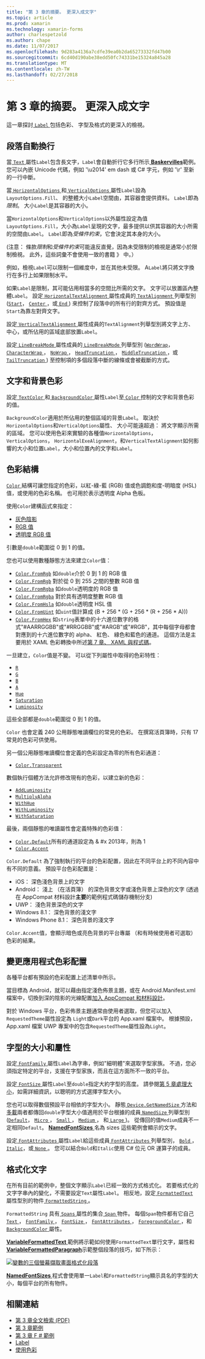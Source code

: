 ```yaml
---
title: "第 3 章的摘要。 更深入成文字"
ms.topic: article
ms.prod: xamarin
ms.technology: xamarin-forms
author: charlespetzold
ms.author: chape
ms.date: 11/07/2017
ms.openlocfilehash: 9d283a4136a7cdfe39ea0b2da65273332fd47b00
ms.sourcegitcommit: 6cd40d190abe38edd50fc74331be15324a845a28
ms.translationtype: MT
ms.contentlocale: zh-TW
ms.lasthandoff: 02/27/2018
---
```

# <a name="summary-of-chapter-3-deeper-into-text"></a>第 3 章的摘要。 更深入成文字

這一章探討[ `Label` ](https://developer.xamarin.com/api/type/Xamarin.Forms.Label/)包括色彩、 字型及格式的更深入的檢視。

## <a name="wrapping-paragraphs"></a>段落自動換行

當[ `Text` ](https://developer.xamarin.com/api/property/Xamarin.Forms.Label.Text/)屬性`Label`包含長文字，`Label`會自動折行它多行所示[ **Baskervilles**](https://github.com/xamarin/xamarin-forms-book-samples/tree/master/Chapter03/Baskervilles)範例。 您可以內嵌 Unicode 代碼，例如 '\u2014' em dash 或 C# 字元，例如 '\r' 至新的一行中斷。

當[ `HorizontalOptions` ](https://developer.xamarin.com/api/property/Xamarin.Forms.View.HorizontalOptions/)和[ `VerticalOptions` ](https://developer.xamarin.com/api/property/Xamarin.Forms.View.VerticalOptions/)屬性`Label`設為`LayoutOptions.Fill`、 的整體大小`Label`空間由，其容器會提供資料。 `Label`即為*限制*。 大小`Label`是其容器的大小。

當`HorizontalOptions`和`VerticalOptions`以外屬性設定為值`LayoutOptions.Fill`，大小為`Label`呈現的文字，最多提供以供其容器的大小所需的空間由`Label`。 `Label`即為*受條件約束*，它會決定其本身的大小。

(注意： 條款*限制*和*受條件約束*可能違反直覺，因為未受限制的檢視是通常小於限制檢視。 此外，這些詞彙不會使用一致的書籍 》 中。）

例如，檢視`Label`可以限制一個維度中，並在其他未受限。 A`Label`將只將文字換行在多行上如果限制水平。

如果`Label`是限制，其可能佔用相當多的空間比所需的文字。 文字可以放置區內整體`Label`。 設定[ `HorizontalTextAlignment` ](https://developer.xamarin.com/api/property/Xamarin.Forms.Label.HorizontalTextAlignment/)屬性成員的[ `TextAlignment` ](https://developer.xamarin.com/api/type/Xamarin.Forms.TextAlignment/)列舉型別 ([`Start`](https://developer.xamarin.com/api/field/Xamarin.Forms.TextAlignment.Start/)， [ `Center` ](https://developer.xamarin.com/api/field/Xamarin.Forms.TextAlignment.Center/)，或[ `End` ](https://developer.xamarin.com/api/field/Xamarin.Forms.TextAlignment.Center/)) 來控制了段落中的所有行的對齊方式。 預設值是`Start`為靠左對齊文字。

設定[ `VerticalTextAlignment` ](https://developer.xamarin.com/api/property/Xamarin.Forms.Label.VerticalTextAlignment/)屬性成員的`TextAlignment`列舉型別將文字上方、 中心，或所佔用的區域底部放置`Label`。

設定[ `LineBreakMode` ](https://developer.xamarin.com/api/property/Xamarin.Forms.Label.LineBreakMode/)屬性成員的[ `LineBreakMode` ](https://developer.xamarin.com/api/type/Xamarin.Forms.LineBreakMode/)列舉型別 ([`WordWrap`](https://developer.xamarin.com/api/field/Xamarin.Forms.LineBreakMode.WordWrap/)， [ `CharacterWrap` ](https://developer.xamarin.com/api/field/Xamarin.Forms.LineBreakMode.CharacterWrap/)， [ `NoWrap` ](https://developer.xamarin.com/api/field/Xamarin.Forms.LineBreakMode.NoWrap/)， [ `HeadTruncation` ](https://developer.xamarin.com/api/field/Xamarin.Forms.LineBreakMode.HeadTruncation/)， [ `MiddleTruncation` ](https://developer.xamarin.com/api/field/Xamarin.Forms.LineBreakMode.MiddleTruncation/)，或[ `TailTruncation` ](https://developer.xamarin.com/api/field/Xamarin.Forms.LineBreakMode.TailTruncation/)) 至控制項的多個段落中斷的線條或會被截斷的方式。

## <a name="text-and-background-colors"></a>文字和背景色彩

設定[ `TextColor` ](https://developer.xamarin.com/api/property/Xamarin.Forms.Label.TextColor/)和[ `BackgroundColor` ](https://developer.xamarin.com/api/property/Xamarin.Forms.VisualElement.BackgroundColor/)屬性`Label`至[ `Color` ](https://developer.xamarin.com/api/type/Xamarin.Forms.Color/)控制的文字和背景色彩的值。

`BackgroundColor`適用於所佔用的整個區域的背景`Label`。 取決於`HorizontalOptions`和`VerticalOptions`屬性、 大小可能遠超過： 將文字顯示所需的區域。 您可以使用色彩來實驗的各種值`HorizontalOptions`， `VerticalOptions`， `HorizontalExeAlignment`，和`VerticalTextAlignment`如何影響的大小和位置`Label`，大小和位置內的文字和`Label`。

## <a name="the-color-structure"></a>色彩結構

[ `Color` ](https://developer.xamarin.com/api/type/Xamarin.Forms.Color/)結構可讓您指定的色彩，以紅-綠-藍 (RGB) 值或色調飽和度-明暗度 (HSL) 值，或使用的色彩名稱。 也可用於表示透明度 Alpha 色板。

使用`Color`建構函式來指定：

- [灰色陰影](https://developer.xamarin.com/api/constructor/Xamarin.Forms.Color.Color/p/System.Double/)
- [RGB 值](https://developer.xamarin.com/api/constructor/Xamarin.Forms.Color.Color/p/System.Double/System.Double/System.Double/)
- [透明度 RGB 值](https://developer.xamarin.com/api/constructor/Xamarin.Forms.Color.Color/p/System.Double/System.Double/System.Double/System.Double/)

引數是`double`範圍從 0 到 1 的值。

您也可以使用數種靜態方法來建立`Color`值：

- [`Color.FromRgb`](https://developer.xamarin.com/api/member/Xamarin.Forms.Color.FromRgb/p/System.Double/System.Double/System.Double/) 如`double`介於 0 到 1 的 RGB 值
- [`Color.FromRgb`](https://developer.xamarin.com/api/member/Xamarin.Forms.Color.FromRgb/p/System.Int32/System.Int32/System.Int32/) 對於從 0 到 255 之間的整數 RGB 值
- [`Color.FromRgba`](https://developer.xamarin.com/api/member/Xamarin.Forms.Color.FromRgba/p/System.Double/System.Double/System.Double/System.Double/) 如`double`透明度的 RGB 值
- [`Color.FromRgba`](https://developer.xamarin.com/api/member/Xamarin.Forms.Color.FromRgba/p/System.Int32/System.Int32/System.Int32/System.Int32/) 對於具有透明度整數 RGB 值
- [`Color.FromHsla`](https://developer.xamarin.com/api/member/Xamarin.Forms.Color.FromHsla/p/System.Double/System.Double/System.Double/System.Double/) 如`double`透明度 HSL 值
- [`Color.FromUint`](https://developer.xamarin.com/api/member/Xamarin.Forms.Color.FromUint/p/System.UInt32/) 如`uint`值計算成 (B + 256 * (G + 256 * (R + 256 * A)))
- [`Color.FromHex`](https://developer.xamarin.com/api/member/Xamarin.Forms.Color.FromHex/p/System.String/) 如`string`表單中的十六進位數字的格式"#AARRGGBB"或"#RRGGBB"或"#ARGB"或"#RGB"，其中每個字母都會對應到的十六進位數字的 alpha、 紅色、 綠色和藍色的通道。 這個方法是主要用於 XAML 色彩轉換中所述[第 7 章、 XAML 與程式碼](~/xamarin-forms/creating-mobile-apps-xamarin-forms/summaries/chapter07.md)。

一旦建立，`Color`值是不變。 可以從下列屬性中取得的色彩特性：

- [`R`](https://developer.xamarin.com/api/property/Xamarin.Forms.Color.R/)
- [`G`](https://developer.xamarin.com/api/property/Xamarin.Forms.Color.G/)
- [`B`](https://developer.xamarin.com/api/property/Xamarin.Forms.Color.B/)
- [`A`](https://developer.xamarin.com/api/property/Xamarin.Forms.Color.A/)
- [`Hue`](https://developer.xamarin.com/api/property/Xamarin.Forms.Color.Hue/)
- [`Saturation`](https://developer.xamarin.com/api/property/Xamarin.Forms.Color.Saturation/)
- [`Luminosity`](https://developer.xamarin.com/api/property/Xamarin.Forms.Color.Luminosity/)

這些全部都是`double`範圍從 0 到 1 的值。

`Color` 也會定義 240 公用靜態唯讀欄位的常見的色彩。 在撰寫活頁簿時，只有 17 常見的色彩可供使用。

另一個公用靜態唯讀欄位會定義的色彩設定為零的所有色彩通道：

- [`Color.Transparent`](https://developer.xamarin.com/api/field/Xamarin.Forms.Color.Transparent/)

數個執行個體方法允許修改現有的色彩，以建立新的色彩：

- [`AddLuminosity`](https://developer.xamarin.com/api/member/Xamarin.Forms.Color.AddLuminosity/p/System.Double/)
- [`MultiplyAlpha`](https://developer.xamarin.com/api/member/Xamarin.Forms.Color.MultiplyAlpha/p/System.Double/)
- [`WithHue`](https://developer.xamarin.com/api/member/Xamarin.Forms.Color.WithHue/p/System.Double/)
- [`WithLuminosity`](https://developer.xamarin.com/api/member/Xamarin.Forms.Color.WithLuminosity/p/System.Double/)
- [`WithSaturation`](https://developer.xamarin.com/api/member/Xamarin.Forms.Color.WithSaturation/p/System.Double/)

最後，兩個靜態的唯讀屬性會定義特殊的色彩值：

- [`Color.Default`](https://developer.xamarin.com/api/property/Xamarin.Forms.Color.Default/)所有的通道設定為 & #x 2013年，則為 1
- [`Color.Accent`](https://developer.xamarin.com/api/property/Xamarin.Forms.Color.Accent/)

`Color.Default` 為了強制執行的平台的色彩配置，因此在不同平台上的不同內容中有不同的意義。 預設平台色彩配置是：

- iOS： 深色淺色背景上的文字
- Android： 淺上 （在活頁簿） 的深色背景文字或淺色背景上深色的文字 (透過在 AppCompat 材料設計**主要**的範例程式碼儲存機制分支)
- UWP： 淺色背景深色的文字
- Windows 8.1： 深色背景的淺文字
- Windows Phone 8.1： 深色背景的淺文字

`Color.Accent`值，會顯示暗色或亮色背景的平台專屬 （和有時候使用者可選取） 色彩的結果。

## <a name="changing-the-application-color-scheme"></a>變更應用程式色彩配置

各種平台都有預設的色彩配置上述清單中所示。

當目標為 Android，就可以藉由指定淺色佈景主題，或在 Android.Manifest.xml 檔案中，切換到深的陰影的光線配置[加入 AppCompat 和材料設計](~/xamarin-forms/platform/android/appcompat.md)。

對於 Windows 平台，色彩佈景主題通常由使用者選取，但您可以加入`RequestedTheme`屬性設定為 `Light`或`Dark`平台的 App.xaml 檔案中。 根據預設，App.xaml 檔案 UWP 專案中的包含`RequestedTheme`屬性設為`Light`。

## <a name="font-sizes-and-attributes"></a>字型的大小和屬性

設定[ `FontFamily` ](https://developer.xamarin.com/api/property/Xamarin.Forms.Label.FontFamily/)屬性`Label`為字串，例如"細明體"來選取字型家族。 不過，您必須指定特定的平台，支援在字型家族，而且在這方面所不一致的平台。

設定[ `FontSize` ](https://developer.xamarin.com/api/property/Xamarin.Forms.Label.FontSize/)屬性`Label`至`double`指定大約字型的高度。 請參閱[第 5 章處理大小](chapter05.md)，如需詳細資訊，以聰明的方式選擇字型大小。

您也可以取得數個預設平台相依的字型大小。 靜態[ `Device.GetNamedSize` ](https://developer.xamarin.com/api/member/Xamarin.Forms.Device.GetNamedSize/p/Xamarin.Forms.NamedSize/System.Type/)方法和[多載](https://developer.xamarin.com/api/member/Xamarin.Forms.Device.GetNamedSize/p/Xamarin.Forms.NamedSize/Xamarin.Forms.Element/)兩者都傳回`double`字型大小值適用於平台根據的成員[ `NamedSize` ](https://developer.xamarin.com/api/type/Xamarin.Forms.NamedSize/)列舉型別 ([`Default`](https://developer.xamarin.com/api/field/Xamarin.Forms.NamedSize.Default/)， [ `Micro` ](https://developer.xamarin.com/api/field/Xamarin.Forms.NamedSize.Micro/)， [ `Small` ](https://developer.xamarin.com/api/field/Xamarin.Forms.NamedSize.Small/)， [ `Medium` ](https://developer.xamarin.com/api/field/Xamarin.Forms.NamedSize.Medium/)， 和[ `Large` ](https://developer.xamarin.com/api/field/Xamarin.Forms.NamedSize.Large/))。 從傳回的值`Medium`成員不一定相同`Default`。 [ **NamedFontSizes** ](https://github.com/xamarin/xamarin-forms-book-samples/tree/master/Chapter03/NamedFontSizes)名為 sizes 這些範例會顯示的文字。

設定[ `FontAttributes` ](https://developer.xamarin.com/api/property/Xamarin.Forms.Label.FontAttributes/)屬性`Label`給這些成員[ `FontAttributes` ](https://developer.xamarin.com/api/type/Xamarin.Forms.FontAttributes/)列舉型別， [ `Bold` ](https://developer.xamarin.com/api/field/Xamarin.Forms.FontAttributes.Bold/)， [ `Italic`](https://developer.xamarin.com/api/field/Xamarin.Forms.FontAttributes.Italic/)，或[ `None` ](https://developer.xamarin.com/api/field/Xamarin.Forms.FontAttributes.None/)。 您可以結合`Bold`和`Italic`使用 C# 位元 OR 運算子的成員。

## <a name="formatted-text"></a>格式化文字

在所有目前的範例中，整個文字顯示`Label`已經一致的方式格式化。 若要格式化的文字字串內的變化，不需要設定`Text`屬性`Label`。 相反地，設定[ `FormattedText` ](https://developer.xamarin.com/api/property/Xamarin.Forms.Label.FormattedText/)屬性型別的物件[ `FormattedString` ](https://developer.xamarin.com/api/type/Xamarin.Forms.FormattedString/)。

`FormattedString` 具有[ `Spans` ](https://developer.xamarin.com/api/property/Xamarin.Forms.FormattedString.Spans/)屬性的集合[ `Span` ](https://developer.xamarin.com/api/type/Xamarin.Forms.Span/)物件。 每個`Span`物件都有它自己[ `Text` ](https://developer.xamarin.com/api/property/Xamarin.Forms.Span.Text/)， [ `FontFamily` ](https://developer.xamarin.com/api/property/Xamarin.Forms.Span.FontFamily/)， [ `FontSize` ](https://developer.xamarin.com/api/property/Xamarin.Forms.Span.FontSize/)， [ `FontAttributes` ](https://developer.xamarin.com/api/property/Xamarin.Forms.Span.FontAttributes/)， [ `ForegroundColor` ](https://developer.xamarin.com/api/property/Xamarin.Forms.Span.ForegroundColor/)，和[ `BackgroundColor` ](https://developer.xamarin.com/api/property/Xamarin.Forms.Span.BackgroundColor/)屬性。

[ **VariableFormattedText** ](https://github.com/xamarin/xamarin-forms-book-samples/tree/master/Chapter03/VarFormText)範例將示範如何使用`FormattedText`單行文字，屬性和[ **VariableFormattedParagraph**](https://github.com/xamarin/xamarin-forms-book-samples/tree/master/Chapter03/VarFormPara)示範整個段落的技巧，如下所示：

[![變數的三個螢幕擷取畫面格式化段落](images/ch03fg06-small.png "變數格式的標籤文字")](images/ch03fg06-large.png "變數格式的標籤文字")

[ **NamedFontSizes** ](https://github.com/xamarin/xamarin-forms-book-samples/tree/master/Chapter03/NamedFontSizes)程式會使用單一`Label`和`FormattedString`顯示具名的字型的大小，每個平台的所有物件。



## <a name="related-links"></a>相關連結

- [第 3 章全文檢索 (PDF)](https://download.xamarin.com/developer/xamarin-forms-book/XamarinFormsBook-Ch03-Apr2016.pdf)
- [第 3 章範例](https://github.com/xamarin/xamarin-forms-book-samples/tree/master/Chapter03)
- [第 3 章 F # 範例](https://github.com/xamarin/xamarin-forms-book-samples/tree/master/Chapter03/FS)
- [Label](~/xamarin-forms/user-interface/text/label.md)
- [使用色彩](~/xamarin-forms/user-interface/colors.md)
